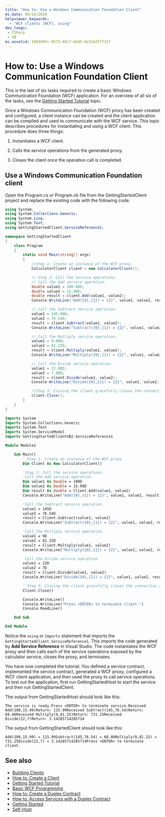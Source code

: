 ```yaml
---
title: "How to: Use a Windows Communication Foundation Client"
ms.date: 09/14/2018
helpviewer_keywords:
  - "WCF clients [WCF], using"
dev_langs:
 - CSharp
 - VB
ms.assetid: 190349fc-0573-49c7-bb85-8e316df7f31f
---
```

# How to: Use a Windows Communication Foundation Client

This is the last of six tasks required to create a basic Windows Communication Foundation (WCF) application. For an overview of all six of the tasks, see the [Getting Started Tutorial](../../../docs/framework/wcf/getting-started-tutorial.md) topic.

Once a Windows Communication Foundation (WCF) proxy has been created and configured, a client instance can be created and the client application can be compiled and used to communicate with the WCF service. This topic describes procedures for instantiating and using a WCF client. This procedure does three things:

1.  Instantiates a WCF client.

2.  Calls the service operations from the generated proxy.

3.  Closes the client once the operation call is completed.

## Use a Windows Communication Foundation client

Open the Program.cs or Program.vb file from the GettingStartedClient project and replace the existing code with the following code:

```csharp
using System;
using System.Collections.Generic;
using System.Linq;
using System.Text;
using GettingStartedClient.ServiceReference1;

namespace GettingStartedClient
{
    class Program
    {
        static void Main(string[] args)
        {
            //Step 1: Create an instance of the WCF proxy.
            CalculatorClient client = new CalculatorClient();

            // Step 2: Call the service operations.
            // Call the Add service operation.
            double value1 = 100.00D;
            double value2 = 15.99D;
            double result = client.Add(value1, value2);
            Console.WriteLine("Add({0},{1}) = {2}", value1, value2, result);

            // Call the Subtract service operation.
            value1 = 145.00D;
            value2 = 76.54D;
            result = client.Subtract(value1, value2);
            Console.WriteLine("Subtract({0},{1}) = {2}", value1, value2, result);

            // Call the Multiply service operation.
            value1 = 9.00D;
            value2 = 81.25D;
            result = client.Multiply(value1, value2);
            Console.WriteLine("Multiply({0},{1}) = {2}", value1, value2, result);

            // Call the Divide service operation.
            value1 = 22.00D;
            value2 = 7.00D;
            result = client.Divide(value1, value2);
            Console.WriteLine("Divide({0},{1}) = {2}", value1, value2, result);

            //Step 3: Closing the client gracefully closes the connection and cleans up resources.
            client.Close();
        }
    }
}
```

```vb
Imports System
Imports System.Collections.Generic
Imports System.Text
Imports System.ServiceModel
Imports GettingStartedClientVB2.ServiceReference1

Module Module1

    Sub Main()
        ' Step 1: Create an instance of the WCF proxy
        Dim Client As New CalculatorClient()

        'Step 2: Call the service operations.
        'Call the Add service operation.
        Dim value1 As Double = 100D
        Dim value2 As Double = 15.99D
        Dim result As Double = Client.Add(value1, value2)
        Console.WriteLine("Add({0},{1}) = {2}", value1, value2, result)

        'Call the Subtract service operation.
        value1 = 145D
        value2 = 76.54D
        result = Client.Subtract(value1, value2)
        Console.WriteLine("Subtract({0},{1}) = {2}", value1, value2, result)

        'Call the Multiply service operation.
        value1 = 9D
        value2 = 81.25D
        result = Client.Multiply(value1, value2)
        Console.WriteLine("Multiply({0},{1}) = {2}", value1, value2, result)

        'Call the Divide service operation.
        value1 = 22D
        value2 = 7D
        result = Client.Divide(value1, value2)
        Console.WriteLine("Divide({0},{1}) = {2}", value1, value2, result)

        ' Step 3: Closing the client gracefully closes the connection and cleans up resources.
        Client.Close()

        Console.WriteLine()
        Console.WriteLine("Press <ENTER> to terminate client.")
        Console.ReadLine()

    End Sub

End Module
```

Notice the `using` or `Imports` statement that imports the `GettingStartedClient.ServiceReference1`. This imports the code generated by **Add Service Reference** in Visual Studio. The code instantiates the WCF proxy and then calls each of the service operations exposed by the calculator service, closes the proxy, and terminates.

You have now completed the tutorial. You defined a service contract, implemented the service contract, generated a WCF proxy, configured a WCF client application, and then used the proxy to call service operations. To test out the application, first run GettingStartedHost to start the service and then run GettingStartedClient.

The output from GettingStartedHost should look like this:

```text
The service is ready.Press <ENTER> to terminate service.Received Add(100,15.99)Return: 115.99Received Subtract(145,76.54)Return: 68.46Received Multiply(9,81.25)Return: 731.25Received Divide(22,7)Return: 3.14285714285714
```

The output from GettingStartedClient should look like this:

```text
Add(100,15.99) = 115.99Subtract(145,76.54) = 68.46Multiply(9,81.25) = 731.25Divide(22,7) = 3.14285714285714Press <ENTER> to terminate client.
```

## See also

- [Building Clients](../../../docs/framework/wcf/building-clients.md)
- [How to: Create a Client](../../../docs/framework/wcf/how-to-create-a-wcf-client.md)
- [Getting Started Tutorial](../../../docs/framework/wcf/getting-started-tutorial.md)
- [Basic WCF Programming](../../../docs/framework/wcf/basic-wcf-programming.md)
- [How to: Create a Duplex Contract](../../../docs/framework/wcf/feature-details/how-to-create-a-duplex-contract.md)
- [How to: Access Services with a Duplex Contract](../../../docs/framework/wcf/feature-details/how-to-access-services-with-a-duplex-contract.md)
- [Getting Started](../../../docs/framework/wcf/samples/getting-started-sample.md)
- [Self-Host](../../../docs/framework/wcf/samples/self-host.md)